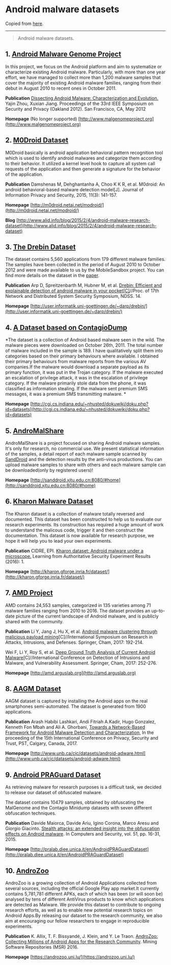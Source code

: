 # Android malware datasets

Copied from [here](https://github.com/traceflight/Android-Malware-Datasets/blob/master/README.md).

----
> Android malware datasets.
> 

## 1. [Android Malware Genome Project](http://www.malgenomeproject.org/)

In this project, we focus on the Android platform and aim to systematize or characterize existing Android malware. Particularly, with more than one year effort, we have managed to collect more than 1,200 malware samples that cover the majority of existing Android malware families, ranging from their debut in August 2010 to recent ones in October 2011.

**Publication**
[Dissecting Android Malware: Characterization and Evolution.](http://ieeexplore.ieee.org/xpls/abs_all.jsp?arnumber=6234407&tag=1)
Yajin Zhou, Xuxian Jiang.
Proceedings of the 33rd IEEE Symposium on Security and Privacy (Oakland 2012). 
San Francisco, CA, May 2012  

**Homepage** (No longer supported)
[http://www.malgenomeproject.org](http://www.malgenomeproject.org)

## 2. [M0Droid Dataset](http://m0droid.netai.net/modroid/)

M0Droid basically is android application behavioral pattern recognition tool which is used to identify android malwares and categorize them according to their behavior. It utilized a kernel level hook to capture all system call requests of the application and then generate a signature for the behavior of the application. 

**Publication**
Damshenas M, Dehghantanha A, Choo K K R, et al. M0droid: An android behavioral-based malware detection model[J]. Journal of Information Privacy and Security, 2015, 11(3): 141-157.

**Homepage**
[http://m0droid.netai.net/modroid/](http://m0droid.netai.net/modroid/)

**Blog**
[http://www.alid.info/blog/2015/2/4/android-malware-research-dataset](http://www.alid.info/blog/2015/2/4/android-malware-research-dataset)

## 3. [The Drebin Dataset ](http://user.informatik.uni-goettingen.de/~darp/drebin/)

The dataset contains 5,560 applications from 179 different malware families. The samples have been collected in the period of August 2010 to October 2012 and were made available to us by the MobileSandbox project. You can find more details on the dataset in the [paper](http://filepool.informatik.uni-goettingen.de/publication/sec//2014-ndss.pdf).

**Publication** 
Arp D, Spreitzenbarth M, Hubner M, et al. [Drebin: Efficient and explainable detection of android malware in your pocket[C]](http://filepool.informatik.uni-goettingen.de/publication/sec//2014-ndss.pdf)//Proc. of 17th Network and Distributed System Security Symposium, NDSS. 14.

**Homepage**
[http://user.informatik.uni-goettingen.de/~darp/drebin/](http://user.informatik.uni-goettingen.de/~darp/drebin/)

## 4. [A Dataset based on ContagioDump](http://cgi.cs.indiana.edu/~nhusted/dokuwiki/doku.php?id=datasets)

*The dataset is a collection of Android based malware seen in the wild. The malware pieces were downloaded on October 26th, 2011. The total number of malware included in the sample is 189. I have qualitatively split them into categories based on their primary behaviours where available. I obtained their primary behaviours from malware reports from the various AV companies.If the malware would download a separate payload as its primary function, it was put in the Trojan category. If the malware executed an escalation of privilege attack, it was in the escalation of privilege category. If the malware primarily stole data from the phone, it was classified as information stealing. If the malware sent premium SMS messages, it was a premium SMS transmitting malware. *

**Homepage**
[http://cgi.cs.indiana.edu/~nhusted/dokuwiki/doku.php?id=datasets](http://cgi.cs.indiana.edu/~nhusted/dokuwiki/doku.php?id=datasets)

## 5. [AndroMalShare](http://sanddroid.xjtu.edu.cn:8080/#home)

AndroMalShare is a project focused on sharing Android malware samples. It's only for research, no commercial use. We present statistical information of the samples, a detail report of each malware sample scanned by [SandDroid](http://sanddroid.xjtu.edu.cn) and the detection results by the anti-virus productions. You can upload malware samples to share with others and each malware sample can be downloaded(only by registered users)!

**Homepage**
[http://sanddroid.xjtu.edu.cn:8080/#home](http://sanddroid.xjtu.edu.cn:8080/#home)

## 6. [Kharon Malware Dataset](http://kharon.gforge.inria.fr/dataset/)

The Kharon dataset is a collection of malware totally reversed and documented. This dataset has been constructed to help us to evaluate our research experiments. Its construction has required a huge amount of work to understand the malicous code, trigger it and then construct the documentation. This dataset is now available for research purpose, we hope it will help you to lead your own experiments.

**Publication**
CIDRE, EPI. [Kharon dataset: Android malware under a microscope.](https://www.usenix.org/system/files/conference/laser2016/laser2016-paper-kiss.pdf) Learning from Authoritative Security Experiment Results (2016): 1.

**Homepage**
[http://kharon.gforge.inria.fr/dataset/](http://kharon.gforge.inria.fr/dataset/)

## 7. [AMD Project](http://amd.arguslab.org)

AMD contains 24,553 samples, categorized in 135 varieties among 71 malware families ranging from 2010 to 2016. The dataset provides an up-to-date picture of the current landscape of Android malware, and is publicly shared with the community.

**Publication**
Li Y, Jang J, Hu X, et al. [Android malware clustering through malicious payload mining](https://arxiv.org/pdf/1707.04795.pdf)[C]//International Symposium on Research in Attacks, Intrusions, and Defenses. Springer, Cham, 2017: 192-214.

Wei F, Li Y, Roy S, et al. [Deep Ground Truth Analysis of Current Android Malware](http://www.fengguow.com/resources/papers/AMD-DIMVA17.pdf)[C]//International Conference on Detection of Intrusions and Malware, and Vulnerability Assessment. Springer, Cham, 2017: 252-276.

**Homepage**
[http://amd.arguslab.org](http://amd.arguslab.org)

## 8. [AAGM Dataset](http://www.unb.ca/cic/datasets/android-adware.html)

AAGM dataset is captured by installing the Android apps on the real smartphones semi-automated. The dataset is generated from 1900 applications.

**Publication**
Arash Habibi Lashkari, Andi Fitriah A.Kadir, Hugo Gonzalez, Kenneth Fon Mbah and Ali A. Ghorbani, [Towards a Network-Based Framework for Android Malware Detection and Characterization](https://www.ucalgary.ca/pst2017/files/pst2017/paper-3.pdf), In the proceeding of the 15th International Conference on Privacy, Security and Trust, PST, Calgary, Canada, 2017.

**Homepage**
[http://www.unb.ca/cic/datasets/android-adware.html](http://www.unb.ca/cic/datasets/android-adware.html)

## 9. [Android PRAGuard Dataset](http://pralab.diee.unica.it/en/AndroidPRAGuardDataset)

As retrieving malware for research purposes is a difficult task, we decided to release our dataset of obfuscated malware.

The dataset contains 10479 samples, obtained by obfuscating the MalGenome and the Contagio Minidump datasets with seven different obfuscation techniques. 

**Publication**
Davide Maiorca, Davide Ariu, Igino Corona, Marco Aresu and Giorgio Giacinto. [Stealth attacks: an extended insight into the obfuscation effects on Android malware](http://pralab.diee.unica.it/sites/default/files/MaiorcaCoSe2015Final.pdf). In Computers and Security, vol. 51, pp. 16-31, 2015.

**Homepage**
[http://pralab.diee.unica.it/en/AndroidPRAGuardDataset](http://pralab.diee.unica.it/en/AndroidPRAGuardDataset)

## 10. [AndroZoo](https://androzoo.uni.lu/)

AndroZoo is a growing collection of Android Applications collected from several sources, including the official Google Play app market.It currently contains 5,781,781 different APKs, each of which has been (or will soon be) analysed by tens of different AntiVirus products to know which applications are detected as Malware.
We provide this dataset to contribute to ongoing research efforts, as well as to enable new potential research topics on Android Apps.By releasing our dataset to the research community, we also aim at encouraging our fellow researchers to engage in reproducible experiments. 

**Publication**
K. Allix, T. F. Bissyandé, J. Klein, and Y. Le Traon. [AndroZoo: Collecting Millions of Android Apps for the Research Community](https://androzoo.uni.lu/static/papers/androzoo-msr.pdf). Mining Software Repositories (MSR) 2016.

**Homepage**
[https://androzoo.uni.lu/](https://androzoo.uni.lu/)
